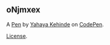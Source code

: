 oNjmxex
-------


A [Pen](https://codepen.io/YahayaHK/pen/oNjmxex) by [Yahaya Kehinde](https://codepen.io/YahayaHK) on [CodePen](https://codepen.io).

[License](https://codepen.io/license/pen/oNjmxex).